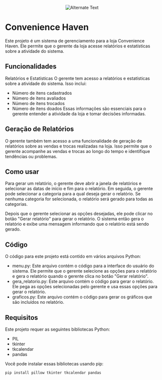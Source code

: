 
<p align="center">
  <img src="![image](https://github.com/Zythee3/convenience-haven/assets/131277691/af3bca88-7dfc-4c00-ab34-74f3afe774ec)" alt="Alternate Text" />
</p>


# Convenience Haven
Este projeto é um sistema de gerenciamento para a loja Convenience Haven. Ele permite que o gerente da loja acesse relatórios e estatísticas sobre a atividade do sistema.

## Funcionalidades
Relatórios e Estatísticas
O gerente tem acesso a relatórios e estatísticas sobre a atividade do sistema. Isso inclui:

- Número de itens cadastrados
- Número de itens avaliados
- Número de itens trocados
- Número de itens doados
Essas informações são essenciais para o gerente entender a atividade da loja e tomar decisões informadas.

## Geração de Relatórios
O gerente também tem acesso a uma funcionalidade de geração de relatórios sobre as vendas e trocas realizadas na loja. Isso permite que o gerente acompanhe as vendas e trocas ao longo do tempo e identifique tendências ou problemas.

## Como usar
Para gerar um relatório, o gerente deve abrir a janela de relatórios e selecionar as datas de início e fim para o relatório. Em seguida, o gerente pode selecionar a categoria para a qual deseja gerar o relatório. Se nenhuma categoria for selecionada, o relatório será gerado para todas as categorias.

Depois que o gerente selecionar as opções desejadas, ele pode clicar no botão "Gerar relatório" para gerar o relatório. O sistema então gera o relatório e exibe uma mensagem informando que o relatório está sendo gerado.

## Código
O código para este projeto está contido em vários arquivos Python:

- menu.py: Este arquivo contém o código para a interface do usuário do sistema. Ele permite que o gerente selecione as opções para o relatório e gera o relatório quando o gerente clica no botão "Gerar relatório".
- gera_relatorio.py: Este arquivo contém o código para gerar o relatório. Ele pega as opções selecionadas pelo gerente e usa essas opções para gerar o relatório.
- graficos.py: Este arquivo contém o código para gerar os gráficos que são incluídos no relatório.
## Requisitos
Este projeto requer as seguintes bibliotecas Python:

- PIL
- tkinter
- tkcalendar
- pandas

Você pode instalar essas bibliotecas usando pip:
```
pip install pillow tkinter tkcalendar pandas
```

